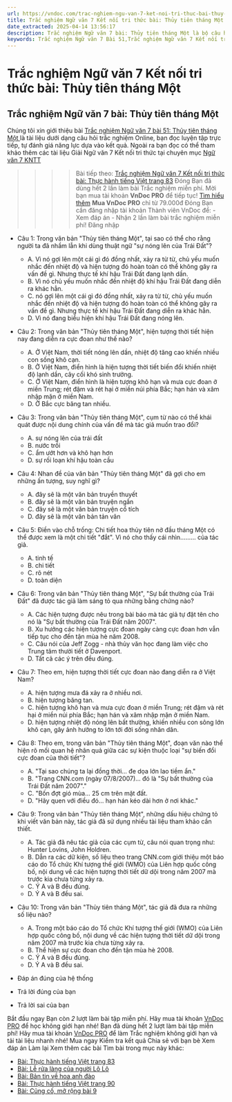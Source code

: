 ```yaml
---
url: https://vndoc.com/trac-nghiem-ngu-van-7-ket-noi-tri-thuc-bai-thuy-tien-thang-mot-329497
title: Trắc nghiệm Ngữ văn 7 Kết nối tri thức bài: Thủy tiên tháng Một - VnDoc.com
date_extracted: 2025-04-14 13:56:17
description: Trắc nghiệm Ngữ văn 7 bài: Thủy tiên tháng Một là bộ câu hỏi trắc nghiệm khách quan liên quan đến nội dung trong chương trình Ngữ văn 7 Kết nối tri thức
keywords: Trắc nghiệm Ngữ văn 7 Bài 51,Trắc nghiệm Ngữ văn 7 Kết nối tri thức Bài 51,Trắc nghiệm văn 7 Kết nối tri thức,Trắc nghiệm Ngữ văn 7 Thủy tiên tháng Một,Trắc nghiệm Ngữ văn 7 KNTT,Thủy tiên tháng Một,Ngữ văn 7 KNTT,Ngữ văn 7 bài 51 kntt
---
```


# Trắc nghiệm Ngữ văn 7 Kết nối tri thức bài: Thủy tiên tháng Một
## **Trắc nghiệm Ngữ văn 7 bài: Thủy tiên tháng Một**
Chúng tôi xin giới thiệu bài [Trắc nghiệm Ngữ văn 7 bài 51: Thủy tiên tháng Một ](<https://vndoc.com/trac-nghiem-ngu-van-7-ket-noi-tri-thuc-bai-thuy-tien-thang-mot-329497>)là tài liệu dưới dạng câu hỏi trắc nghiệm Online, bạn đọc luyện tập trực tiếp, tự đánh giá năng lực dựa vào kết quả. Ngoài ra bạn đọc có thể tham khảo thêm các tài liệu Giải Ngữ văn 7 Kết nối tri thức tại chuyên mục [Ngữ văn 7 KNTT](<https://vndoc.com/ngu-van-7-kntt-tap1>)
>>>> Bài tiếp theo: [Trắc nghiệm Ngữ văn 7 Kết nối tri thức bài: Thực hành tiếng Việt trang 83](<https://vndoc.com/trac-nghiem-ngu-van-7-ket-noi-tri-thuc-bai-thuc-hanh-tieng-viet-trang-83-329500>)
Đóng
Bạn đã dùng hết 2 lần làm bài Trắc nghiệm miễn phí. Mời bạn mua tài khoản **VnDoc PRO** để tiếp tục\! [Tìm hiểu thêm](</pro>)
**Mua VnDoc PRO** chỉ từ 79.000đ
Đóng
Bạn cần đăng nhập tài khoản Thành viên VnDoc để:
\- Xem đáp án
\- Nhận 2 lần làm bài trắc nghiệm miễn phí\!
Đăng nhập 
  * Câu 1: Trong văn bản "Thủy tiên tháng Một", tại sao có thể cho rằng người ta đã nhầm lẫn khi dùng thuật ngữ "sự nóng lên của Trái Đất"?
    * A. Vì nó gợi lên một cái gì đó đồng nhất, xảy ra từ từ, chủ yếu muốn nhắc đến nhiệt độ và hiện tượng đó hoàn toàn có thể không gây ra vấn đề gì. Nhưng thực tế khí hậu Trái Đất đang lạnh dần.
    * B. Vì nó chủ yếu muốn nhắc đến nhiệt độ khí hậu Trái Đất đang diễn ra khác hẳn.
    * C. nó gợi lên một cái gì đó đồng nhất, xảy ra từ từ, chủ yếu muốn nhắc đến nhiệt độ và hiện tượng đó hoàn toàn có thể không gây ra vấn đề gì. Nhưng thực tế khí hậu Trái Đất đang diễn ra khác hẳn.
    * D. Vì nó đang biểu hiện khí hậu Trái Đất đang nóng lên.
  * Câu 2: Trong văn bản "Thủy tiên tháng Một", hiện tượng thời tiết hiện nay đang diễn ra cực đoan như thế nào?
    * A. Ở Việt Nam, thời tiết nóng lên dần, nhiệt độ tăng cao khiến nhiều con sống khô cạn.
    * B. Ở Việt Nam, điển hình là hiện tượng thời tiết biến đổi khiến nhiệt độ lạnh dần, cây cối khó sinh trưởng.
    * C. Ở Việt Nam, điển hình là hiện tượng khô hạn và mưa cực đoan ở miền Trung; rét đậm và rét hại ở miền núi phía Bắc; hạn hán và xâm nhập mặn ở miền Nam.
    * D. Ở Bắc cực băng tan nhiều.
  * Câu 3: Trong văn bản "Thủy tiên tháng Một", cụm từ nào có thể khái quát được nội dung chính của vấn đề mà tác giả muốn trao đổi?
    * A. sự nóng lên của trái đất
    * B. nước trồi
    * C. ẩm ướt hơn và khô hạn hơn
    * D. sự rối loạn khí hậu toàn cầu
  * Câu 4: Nhan đề của văn bản "Thủy tiên tháng Một" đã gợi cho em những ấn tượng, suy nghĩ gì?
    * A. đây sẽ là một văn bản truyền thuyết
    * B. đây sẽ là một văn bản truyện ngắn
    * C. đây sẽ là một văn bản truyện cổ tích
    * D. đây sẽ là một văn bản tản văn
  * Câu 5: Điền vào chỗ trống: Chi tiết hoa thủy tiên nở đầu tháng Một có thể được xem là một chi tiết "đắt". Vì nó cho thấy cái nhìn......... của tác giả.
    * A. tinh tế
    * B. chi tiết
    * C. rõ nét
    * D. toàn diện
  * Câu 6: Trong văn bản "Thủy tiên tháng Một", "Sự bất thường của Trái Đất" đã được tác giả làm sáng tỏ qua những bằng chứng nào?
    * A. Các hiện tượng được nêu trong bài báo mà tác giả tự đặt tên cho nó là "Sự bất thường của Trái Đất năm 2007".
    * B. Xu hướng các hiện tượng cực đoan ngày càng cực đoan hơn vẫn tiếp tục cho đến tận mùa hè năm 2008.
    * C. Câu nói của Jeff Zogg - nhà thủy văn học đang làm việc cho Trung tâm thười tiết ở Davenport.
    * D. Tất cả các ý trên đều đúng.
  * Câu 7: Theo em, hiện tượng thời tiết cực đoan nào đang diễn ra ở Việt Nam?
    * A. hiện tượng mưa đá xảy ra ở nhiều nơi.
    * B. hiện tượng băng tan.
    * C. hiện tượng khô hạn và mưa cực đoan ở miền Trung; rét đậm và rét hại ở miền núi phía Bắc; hạn hán và xâm nhập mặn ở miền Nam.
    * D. hiện tượng nhiệt độ nóng lên bất thường, khiến nhiều con sông lớn khô cạn, gây ảnh hưởng to lớn tới đời sống nhân dân.
  * Câu 8: Theo em, trong văn bản "Thủy tiên tháng Một", đoạn văn nào thể hiện rõ mối quan hệ nhân quả giữa các sự kiện thuộc loại "sự biến đổi cực đoan của thời tiết"?
    * A. "Tại sao chúng ta lại đồng thời... đe dọa lớn lao tiềm ẩn."
    * B. "Trang CNN.com \(ngày 07/8/2007\)... đó là "Sự bất thường của Trái Đất năm 2007"."
    * C. "Bốn đợt gió mùa... 25 cm trên mặt đất.
    * D. "Hãy quen với điều đó... hạn hán kéo dài hơn ở nơi khác."
  * Câu 9: Trong văn bản "Thủy tiên tháng Một", những dấu hiệu chứng tỏ khi viết văn bản này, tác giả đã sử dụng nhiều tài liệu tham khảo cần thiết.
    * A. Tác giả đã nêu tác giả của các cụm từ, câu nói quan trọng như: Hunter Lovins, John Holdren.
    * B. Dẫn ra các dữ kiện, số liệu theo trang CNN.com giới thiệu một báo cáo do Tổ chức Khí tượng thế giới \(WMO\) của Liên hợp quốc công bố, nội dung về các hiện tượng thời tiết dữ dội trong năm 2007 mà trước kia chưa từng xảy ra.
    * C. Ý A và B đều đúng.
    * D. Ý A và B đều sai.
  * Câu 10: Trong văn bản "Thủy tiên tháng Một", tác giả đã đưa ra những số liệu nào?
    * A. Trong một báo cáo do Tổ chức Khí tượng thế giới \(WMO\) của Liên hợp quốc công bố, nội dung về các hiện tượng thời tiết dữ dội trong năm 2007 mà trước kia chưa từng xảy ra.
    * B. Thể hiện sự cực đoan cho đến tận mùa hè 2008.
    * C. Ý A và B đều đúng.
    * D. Ý A và B đều sai.

  * Đáp án đúng của hệ thống
  * Trả lời đúng của bạn
  * Trả lời sai của bạn

Bắt đầu ngay
Bạn còn _2_ lượt làm bài tập miễn phí. Hãy mua tài khoản [VnDoc PRO](</pro>) để học không giới hạn nhé\!  Bạn đã dùng hết 2 lượt làm bài tập miễn phí\! Hãy mua tài khoản [VnDoc PRO](</pro>) để làm Trắc nghiệm không giới hạn và tải tài liệu nhanh nhé\!  Mua ngay
Kiểm tra kết quả Chia sẻ với bạn bè Xem đáp án Làm lại
Xem thêm các bài Tìm bài trong mục này khác:
  * [Bài: Thực hành tiếng Việt trang 83](</trac-nghiem-ngu-van-7-ket-noi-tri-thuc-bai-thuc-hanh-tieng-viet-trang-83-329500>)
  * [Bài: Lễ rửa làng của người Lô Lô](</trac-nghiem-ngu-van-7-ket-noi-tri-thuc-bai-le-rua-lang-cua-nguoi-lo-lo-329450>)
  * [Bài: Bản tin về hoa anh đào](</trac-nghiem-ngu-van-7-ket-noi-tri-thuc-bai-ban-tin-ve-hoa-anh-dao-329501>)
  * [Bài: Thực hành tiếng Việt trang 90](</trac-nghiem-ngu-van-7-ket-noi-tri-thuc-bai-thuc-hanh-tieng-viet-trang-90-329502>)
  * [Bài: Củng cố, mở rộng bài 9](</trac-nghiem-ngu-van-7-ket-noi-tri-thuc-bai-cung-co-mo-rong-bai-9-329504>)

